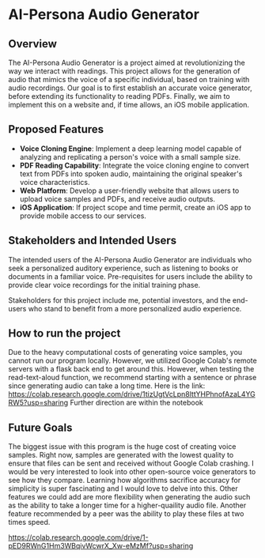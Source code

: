 # AI-Persona Audio Generator

## Overview
The AI-Persona Audio Generator is a project aimed at revolutionizing the way we interact with readings. This project allows for the generation of audio that mimics the voice of a specific individual, based on training with audio recordings. Our goal is to first establish an accurate voice generator, before extending its functionality to reading PDFs. Finally, we aim to implement this on a website and, if time allows, an iOS mobile application.

## Proposed Features
- **Voice Cloning Engine**: Implement a deep learning model capable of analyzing and replicating a person's voice with a small sample size.
- **PDF Reading Capability**: Integrate the voice cloning engine to convert text from PDFs into spoken audio, maintaining the original speaker's voice characteristics.
- **Web Platform**: Develop a user-friendly website that allows users to upload voice samples and PDFs, and receive audio outputs.
- **iOS Application**: If project scope and time permit, create an iOS app to provide mobile access to our services.

## Stakeholders and Intended Users
The intended users of the AI-Persona Audio Generator are individuals who seek a personalized auditory experience, such as listening to books or documents in a familiar voice. Pre-requisites for users include the ability to provide clear voice recordings for the initial training phase.

Stakeholders for this project include me, potential investors, and the end-users who stand to benefit from a more personalized audio experience.

## How to run the project
Due to the heavy computational costs of generating voice samples, you cannot run our program locally.  However, we utilized Google Colab's remote servers with a flask back end to get around this.  However, when testing the read-text-aloud function, we recommend starting with a sentence or phrase since generating audio can take a long time.  Here is the link: https://colab.research.google.com/drive/1tizUgtVcLpn8lttYHPhnofAzaL4YGRW5?usp=sharing
Further direction are within the notebook

## Future Goals
The biggest issue with this program is the huge cost of creating voice samples.  Right now, samples are generated with the lowest quality to ensure that files can be sent and received without Google Colab crashing.  I would be very interested to look into other open-source voice generators to see how they compare.  Learning how algorithms sacrifice accuracy for simplicity is super fascinating and I would love to delve into this.  Other features we could add are more flexibility when generating the audio such as the ability to take a longer time for a higher-quaility audio file.  Another feature recommended by a peer was the ability to play these files at two times speed.

https://colab.research.google.com/drive/1-pED9RWnG1Hm3WBqivWcwrX_Xw-eMzMf?usp=sharing
